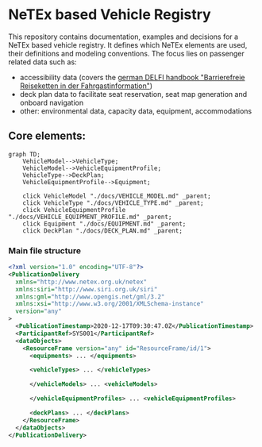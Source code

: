 # NeTEx based Vehicle Registry

This repository contains documentation, examples and decisions for a NeTEx based vehicle registry. It defines which NeTEx elements are used, their definitions and modeling conventions. The focus lies on passenger related data such as:
- accessibility data (covers the [german DELFI  handbook "Barrierefreie Reiseketten in der Fahrgastinformation"](https://www.delfi.de/media/delfi_handbuch_barrierefreie_reiseketten_2._auflage_2024.pdf))
- deck plan data to facilitate seat reservation, seat map generation and onboard navigation
- other: environmental data, capacity data, equipment, accommodations

## Core elements:
```mermaid
graph TD;
    VehicleModel-->VehicleType;
    VehicleModel-->VehicleEquipmentProfile;
    VehicleType-->DeckPlan;
    VehicleEquipmentProfile-->Equipment;

    click VehicleModel "./docs/VEHICLE_MODEL.md" _parent;
    click VehicleType "./docs/VEHICLE_TYPE.md" _parent;
    click VehicleEquipmentProfile "./docs/VEHICLE_EQUIPMENT_PROFILE.md" _parent;
    click Equipment "./docs/EQUIPMENT.md" _parent;
    click DeckPlan "./docs/DECK_PLAN.md" _parent;
```

### Main file structure

```xml
<?xml version="1.0" encoding="UTF-8"?>
<PublicationDelivery
  xmlns="http://www.netex.org.uk/netex"
  xmlns:siri="http://www.siri.org.uk/siri"
  xmlns:gml="http://www.opengis.net/gml/3.2"
  xmlns:xsi="http://www.w3.org/2001/XMLSchema-instance"
  version="any"
>
  <PublicationTimestamp>2020-12-17T09:30:47.0Z</PublicationTimestamp>
  <ParticipantRef>SYS001</ParticipantRef>
  <dataObjects>
    <ResourceFrame version="any" id="ResourceFrame/id/1">
      <equipments> ... </equipments>

      <vehicleTypes> ... </vehicleTypes>

      </vehicleModels> ... <vehicleModels>

      </vehicleEquipmentProfiles> ... <vehicleEquipmentProfiles>

      <deckPlans> ... </deckPlans>
    </ResourceFrame>
  </dataObjects>
</PublicationDelivery>
```
